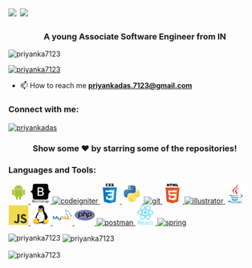 <p align="left"> 
 <h1><img src="https://user-images.githubusercontent.com/93486108/188273136-d39b33af-3d3b-46ca-9cb2-e7dd92b4d8c3.gif" width=100> 
 
<img src="https://readme-typing-svg.herokuapp.com?font=Fira+Code&size=25&duration=4000&pause=1000&color=AC1877&width=435&lines=Welcome+to+my+github+profile;I+am+Priyanka+Das...">

 </h1>
</p>



<p align="left">

<h3 align="center"> A young Associate Software Engineer from IN</h3>


<p align="left"> <img src="https://komarev.com/ghpvc/?username=priyanka7123&label=Profile%20views&color=0e75b6&style=flat" alt="priyanka7123" /> </p>

<p align="left"> <a href="https://github.com/ryo-ma/github-profile-trophy"><img src="https://github-profile-trophy.vercel.app/?username=priyanka7123" alt="priyanka7123" /></a> </p>



- 📫 How to reach me **priyankadas.7123@gmail.com**

<h3 align="left">Connect with me:</h3>
<p align="left">
<a href="https://www.linkedin.com/in/priyanka-d-3719451b0/" target="blank"><img align="center" src="https://cdn.jsdelivr.net/npm/simple-icons@3.0.1/icons/linkedin.svg" alt="priyankadas" height="30" width="40" /></a>
</p>

<div align="center">

### Show some ❤️ by starring some of the repositories!

</div>

<h3 align="left">Languages and Tools:</h3>
<p align="left"> <a href="https://developer.android.com" target="_blank" rel="noreferrer"> <img src="https://raw.githubusercontent.com/devicons/devicon/master/icons/android/android-original-wordmark.svg" alt="android" width="40" height="40"/> </a> <a href="https://getbootstrap.com" target="_blank" rel="noreferrer"> <img src="https://raw.githubusercontent.com/devicons/devicon/master/icons/bootstrap/bootstrap-plain-wordmark.svg" alt="bootstrap" width="40" height="40"/> </a>  <a href="https://codeigniter.com" target="_blank" rel="noreferrer"> <img src="https://cdn.worldvectorlogo.com/logos/codeigniter.svg" alt="codeigniter" width="40" height="40"/> </a> <a href="https://www.w3schools.com/css/" target="_blank" rel="noreferrer"> <img src="https://raw.githubusercontent.com/devicons/devicon/master/icons/css3/css3-original-wordmark.svg" alt="css3" width="40" height="40"/> </a>     <a href="https://www.python.org" target="_blank"> <img src="https://raw.githubusercontent.com/devicons/devicon/master/icons/python/python-original.svg" alt="python" width="40" height="40"/> </a>
  <a href="https://git-scm.com/" target="_blank" rel="noreferrer"> <img src="https://www.vectorlogo.zone/logos/git-scm/git-scm-icon.svg" alt="git" width="40" height="40"/> </a> <a href="https://www.w3.org/html/" target="_blank" rel="noreferrer"> <img src="https://raw.githubusercontent.com/devicons/devicon/master/icons/html5/html5-original-wordmark.svg" alt="html5" width="40" height="40"/> </a> <a href="https://www.adobe.com/in/products/illustrator.html" target="_blank" rel="noreferrer"> <img src="https://www.vectorlogo.zone/logos/adobe_illustrator/adobe_illustrator-icon.svg" alt="illustrator" width="40" height="40"/> </a> <a href="https://www.java.com" target="_blank" rel="noreferrer"> <img src="https://raw.githubusercontent.com/devicons/devicon/master/icons/java/java-original.svg" alt="java" width="40" height="40"/> </a> <a href="https://developer.mozilla.org/en-US/docs/Web/JavaScript" target="_blank" rel="noreferrer"> <img src="https://raw.githubusercontent.com/devicons/devicon/master/icons/javascript/javascript-original.svg" alt="javascript" width="40" height="40"/> </a> <a href="https://www.linux.org/" target="_blank" rel="noreferrer"> <img src="https://raw.githubusercontent.com/devicons/devicon/master/icons/linux/linux-original.svg" alt="linux" width="40" height="40"/> </a>  <a href="https://www.mysql.com/" target="_blank" rel="noreferrer"> <img src="https://raw.githubusercontent.com/devicons/devicon/master/icons/mysql/mysql-original-wordmark.svg" alt="mysql" width="40" height="40"/> </a>  <a href="https://www.php.net" target="_blank" rel="noreferrer"> <img src="https://raw.githubusercontent.com/devicons/devicon/master/icons/php/php-original.svg" alt="php" width="40" height="40"/> </a> <a href="https://postman.com" target="_blank" rel="noreferrer"> <img src="https://www.vectorlogo.zone/logos/getpostman/getpostman-icon.svg" alt="postman" width="40" height="40"/> </a> <a href="https://reactjs.org/" target="_blank" rel="noreferrer"> <img src="https://raw.githubusercontent.com/devicons/devicon/master/icons/react/react-original-wordmark.svg" alt="react" width="40" height="40"/> </a> <a href="https://spring.io/" target="_blank" rel="noreferrer"> <img src="https://www.vectorlogo.zone/logos/springio/springio-icon.svg" alt="spring" width="40" height="40"/> </a> </p>

<p><img align="left" src="https://github-readme-stats.vercel.app/api/top-langs?username=priyanka7123&show_icons=true&locale=en&layout=compact" alt="priyanka7123" /></p>

<p>&nbsp;<img align="center" src="https://github-readme-stats.vercel.app/api?username=priyanka7123&show_icons=true&locale=en" alt="priyanka7123" /></p>

<p><img align="center" src="https://github-readme-streak-stats.herokuapp.com/?user=priyanka7123&" alt="priyanka7123" /></p>
